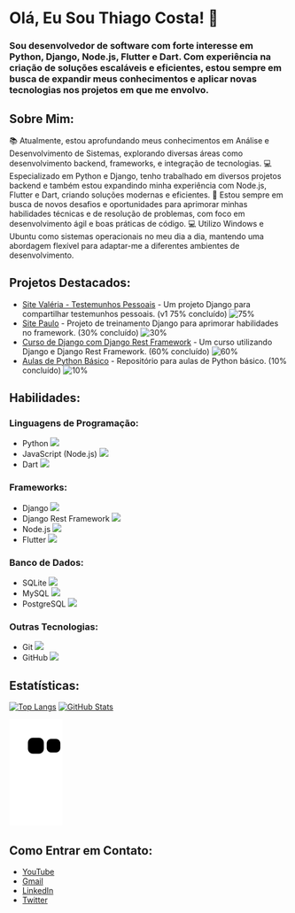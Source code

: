 # Olá, Eu Sou Thiago Costa! 👋

### Sou desenvolvedor de software com forte interesse em Python, Django, Node.js, Flutter e Dart. Com experiência na criação de soluções escaláveis e eficientes, estou sempre em busca de expandir meus conhecimentos e aplicar novas tecnologias nos projetos em que me envolvo.

## Sobre Mim:
📚 Atualmente, estou aprofundando meus conhecimentos em Análise e Desenvolvimento de Sistemas, explorando diversas áreas como desenvolvimento backend, frameworks, e integração de tecnologias.
💻 Especializado em Python e Django, tenho trabalhado em diversos projetos backend e também estou expandindo minha experiência com Node.js, Flutter e Dart, criando soluções modernas e eficientes.
🌱 Estou sempre em busca de novos desafios e oportunidades para aprimorar minhas habilidades técnicas e de resolução de problemas, com foco em desenvolvimento ágil e boas práticas de código.
💻 Utilizo Windows e Ubuntu como sistemas operacionais no meu dia a dia, mantendo uma abordagem flexível para adaptar-me a diferentes ambientes de desenvolvimento.

## Projetos Destacados:

- [Site Valéria - Testemunhos Pessoais](https://github.com/ThiagoCostaD/SiteValeria) - Um projeto Django para compartilhar testemunhos pessoais. (v1 75% concluído) ![75%](https://progress-bar.dev/75)
- [Site Paulo](https://github.com/ThiagoCostaD/SitePaulo) - Projeto de treinamento Django para aprimorar habilidades no framework. (30% concluído) ![30%](https://progress-bar.dev/30)
- [Curso de Django com Django Rest Framework](https://github.com/ThiagoCostaD/CursoDeDjango) - Um curso utilizando Django e Django Rest Framework. (60% concluído) ![60%](https://progress-bar.dev/60)
- [Aulas de Python Básico](https://github.com/ThiagoCostaD/Aulas_Python) - Repositório para aulas de Python básico. (10% concluído) ![10%](https://progress-bar.dev/10)

## Habilidades:

### Linguagens de Programação:
- Python <img src="https://cdn.jsdelivr.net/gh/devicons/devicon/icons/python/python-original.svg" width="20"/>  
- JavaScript (Node.js) <img src="https://cdn.jsdelivr.net/gh/devicons/devicon/icons/javascript/javascript-original.svg" width="20"/>  
- Dart <img src="https://cdn.jsdelivr.net/gh/devicons/devicon/icons/dart/dart-original.svg" width="20"/>  

### Frameworks:
- Django <img src="https://cdn.jsdelivr.net/gh/devicons/devicon/icons/django/django-plain.svg" width="20"/>  
- Django Rest Framework <img src="https://cdn.jsdelivr.net/gh/devicons/devicon/icons/django/django-plain.svg" width="20"/>  
- Node.js <img src="https://cdn.jsdelivr.net/gh/devicons/devicon/icons/nodejs/nodejs-original.svg" width="20"/>  
- Flutter <img src="https://cdn.jsdelivr.net/gh/devicons/devicon/icons/flutter/flutter-original.svg" width="20"/>  

### Banco de Dados:
- SQLite <img src="https://cdn.jsdelivr.net/gh/devicons/devicon/icons/sqlite/sqlite-original.svg" width="20"/>  
- MySQL <img src="https://cdn.jsdelivr.net/gh/devicons/devicon/icons/mysql/mysql-original.svg" width="20"/>  
- PostgreSQL <img src="https://cdn.jsdelivr.net/gh/devicons/devicon/icons/postgresql/postgresql-original.svg" width="20"/>  

### Outras Tecnologias:
- Git <img src="https://cdn.jsdelivr.net/gh/devicons/devicon/icons/git/git-original.svg" width="20"/>  
- GitHub <img src="https://cdn.jsdelivr.net/gh/devicons/devicon/icons/github/github-original.svg" width="20"/>  


## Estatísticas:

[![Top Langs](https://github-readme-stats.vercel.app/api/top-langs/?username=ThiagoCostaD&layout=compact&langs_count=7&theme=dracula)](https://github.com/ThiagoCostaD)
[![GitHub Stats](https://github-readme-stats.vercel.app/api?username=ThiagoCostaD&show_icons=true&theme=dracula&include_all_commits=true&count_private=true)](https://github.com/ThiagoCostaD)

![Snake animation](https://github.com/ThiagoCostaD/ThiagoCostaD/blob/output/github-contribution-grid-snake.svg)

## Como Entrar em Contato:

- [YouTube](https://www.youtube.com/channel/UC_6vnFWiuP_fKq5P0ApCcGg)
- [Gmail](mailto:thiagoocdiniz@gmail.com)
- [LinkedIn](https://www.linkedin.com/in/thiagocostadiniz/)
- [Twitter](https://twitter.com/CostaThiagoD)

